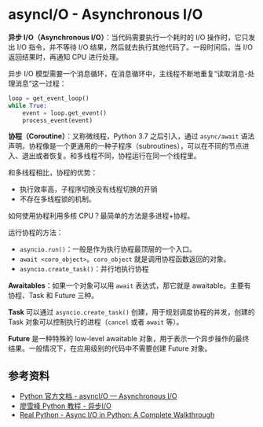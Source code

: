 # asyncI/O - Asynchronous I/O

**异步 I/O（Asynchronous I/O）**：当代码需要执行一个耗时的 I/O 操作时，它只发出 I/O 指令，并不等待 I/O 结果，然后就去执行其他代码了。一段时间后，当 I/O 返回结果时，再通知 CPU 进行处理。

异步 I/O 模型需要一个消息循环，在消息循环中，主线程不断地重复“读取消息-处理消息”这一过程：

```python
loop = get_event_loop()
while True:
    event = loop.get_event()
    process_event(event)
```

**协程（Coroutine）**：又称微线程，Python 3.7 之后引入，通过 `async/await` 语法声明。协程像是一个更通用的一种子程序（subroutines），可以在不同的节点进入、退出或者恢复。和多线程不同，协程运行在同一个线程里。

和多线程相比，协程的优势：
* 执行效率高，子程序切换没有线程切换的开销
* 不存在多线程锁的机制。

如何使用协程利用多核 CPU？最简单的方法是多进程+协程。

运行协程的方法：
* `asyncio.run()`：一般是作为执行协程最顶层的一个入口。
* `await <coro_object>`。`coro_object` 就是调用协程函数返回的对象。
* `asyncio.create_task()`：并行地执行协程

**Awaitables**：如果一个对象可以用 `await` 表达式，那它就是 awaitable。主要有协程、Task 和 Future 三种。

**Task** 可以通过 `asyncio.create_task()` 创建，用于规划调度协程的并发，创建的 Task 对象可以控制执行的进程（`cancel` 或者 `await` 等）。

**Future** 是一种特殊的 low-level awaitable 对象，用于表示一个异步操作的最终结果。一般情况下，在应用级别的代码中不需要创建 Future 对象。

## 参考资料
- [Python 官方文档 - asyncI/O — Asynchronous I/O](https://docs.python.org/3.10/library/asyncI/O.html)
- [廖雪峰 Python 教程 - 异步I/O](https://www.liaoxuefeng.com/wiki/1016959663602400/1017959540289152)
- [Real Python - Async I/O in Python: A Complete Walkthrough](https://realpython.com/async-I/O-python/)

